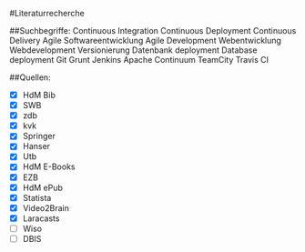 #Literaturrecherche

##Suchbegriffe:
Continuous Integration
Continuous Deployment
Continuous Delivery
Agile Softwareentwicklung
Agile Development
Webentwicklung
Webdevelopment
Versionierung
Datenbank deployment
Database deployment
Git
Grunt
Jenkins
Apache Continuum
TeamCity
Travis CI

##Quellen:
- [x] HdM Bib
- [x] SWB
- [x] zdb
- [x] kvk
- [x] Springer
- [x] Hanser
- [x] Utb
- [x] HdM E-Books
- [x] EZB
- [x] HdM ePub
- [x] Statista
- [x] Video2Brain
- [x] Laracasts
- [ ] Wiso
- [ ] DBIS